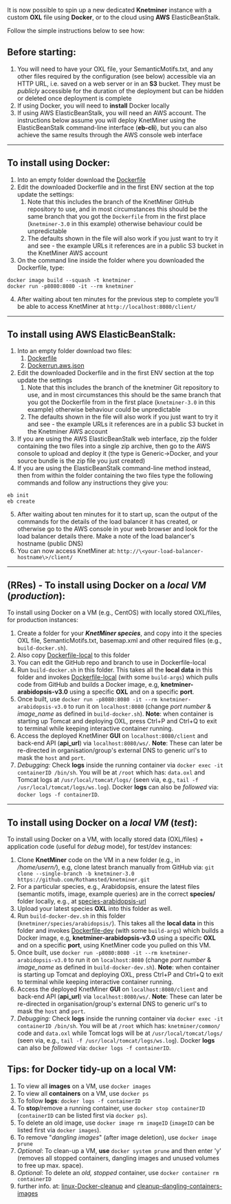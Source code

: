 It is now possible to spin up a new dedicated **Knetminer** instance with a custom **OXL** file using **Docker**, or to the cloud using **AWS** ElasticBeanStalk.

Follow the simple instructions below to see how:

## Before starting:

1. You will need to have your OXL file, your SemanticMotifs.txt, and any other files required by the configuration (see below) accessible via an HTTP URL, i.e. saved on a web server or in an **S3** bucket. They must be _publicly_ accessible for the duration of the deployment but can be hidden or deleted once deployment is complete
2. If using Docker, you will need to **install** Docker locally
3. If using AWS ElasticBeanStalk, you will need an AWS account. The instructions below assume you will deploy KnetMiner using the ElasticBeanStalk command-line interface (**eb-cli**), but you can also achieve the same results through the AWS console web interface

***

## To install using Docker:

1. Into an empty folder download the [Dockerfile](https://raw.githubusercontent.com/Rothamsted/knetminer/knetminer-3.0/common/quickstart/Dockerfile)
2. Edit the downloaded Dockerfile and in the first ENV section at the top update the settings:
   1. Note that this includes the branch of the KnetMiner GitHub repository to use, and in most circumstances this should be the same branch that you got the `Dockerfile` from in the first place (`knetminer-3.0` in this example) otherwise behaviour could be unpredictable
   2. The defaults shown in the file will also work if you just want to try it and see - the example URLs it references are in a public S3 bucket in the KnetMiner AWS account
3. On the command line inside the folder where you downloaded the Dockerfile, type:
```
docker image build --squash -t knetminer .
docker run -p8080:8080 -it --rm knetminer
```
4. After waiting about ten minutes for the previous step to complete you’ll be able to access KnetMiner at `http://localhost:8080/client/`

***

## To install using AWS ElasticBeanStalk:

1. Into an empty folder download two files:
   1. [Dockerfile](https://raw.githubusercontent.com/Rothamsted/knetminer/knetminer-3.0/common/quickstart/Dockerfile)
   2. [Dockerrun.aws.json](https://raw.githubusercontent.com/Rothamsted/knetminer/knetminer-3.0/common/quickstart/Dockerrun.aws.json)
2. Edit the downloaded Dockerfile and in the first ENV section at the top update the settings
   1. Note that this includes the branch of the knetminer Git repository to use, and in most circumstances this should be the same branch that you got the Dockerfile from in the first place (`knetminer-3.0` in this example) otherwise behaviour could be unpredictable
   2. The defaults shown in the file will also work if you just want to try it and see - the example URLs it references are in a public S3 bucket in the Knetminer AWS account
3. If you are using the AWS ElasticBeanStalk web interface, zip the folder containing the two files into a single zip archive, then go to the AWS console to upload and deploy it (the type is Generic->Docker, and your source bundle is the zip file you just created)
4. If you are using the ElasticBeanStalk command-line method instead, then from within the folder containing the two files type the following commands and follow any instructions they give you:
```
eb init
eb create
```
5. After waiting about ten minutes for it to start up, scan the output of the commands for the details of the load balancer it has created, or otherwise go to the AWS console in your web browser and look for the load balancer details there. Make a note of the load balancer's hostname (public DNS)
6. You can now access KnetMiner at: `http://\<your-load-balancer-hostname\>/client/`

***

## **(RRes)** - To install using Docker on a _local VM_ (_production_):

To install using Docker on a VM (e.g., CentOS) with locally stored OXL/files, for production instances:
1. Create a folder for your _**KnetMiner species**_, and copy into it the species OXL file, SemanticMotifs.txt, basemap.xml and other required files (e.g., `build-docker.sh`).
2. Also copy [Dockerfile-local](https://raw.githubusercontent.com/Rothamsted/knetminer/knetminer-3.0/common/quickstart/Dockerfile-local) to this folder
3. You can edit the GitHub repo and branch to use in Dockerfile-local
4. Run `build-docker.sh` in this folder. This takes all the **local data** in this folder and invokes [Dockerfile-local](https://github.com/Rothamsted/knetminer/blob/knetminer-3.0/common/quickstart/Dockerfile-local) (with some `build-args`) which pulls code from GitHub and builds a Docker image, e.g, **knetminer-arabidopsis-v3.0** using a specific **OXL** and on a specific **port**.
5. Once built, use `docker run -p8080:8080 -it --rm knetminer-arabidopsis-v3.0` to run it on `localhost:8080` (change _port number_ & _image_name_ as defined in `build-docker.sh`). **Note**: when container is starting up Tomcat and deploying OXL, press Ctrl+P and Ctrl+Q to exit to terminal while keeping interactive container running.
6. Access the deployed KnetMiner **GUI** on `localhost:8080/client` and back-end API (**api_url**) via `localhost:8080/ws/`. **Note**: These can later be re-directed in organisation/group's external DNS to generic url's to mask the `host` and `port`.
7. _Debugging:_ Check **logs** inside the running container via `docker exec -it containerID /bin/sh`. You will be at `/root` which has: `data.oxl` and Tomcat logs at `/usr/local/tomcat/logs/` (seen via, e.g., `tail -f /usr/local/tomcat/logs/ws.log`). Docker **logs** can also be _followed_ via: `docker logs -f containerID`.

***

## To install using Docker on a _local VM_ (_test_):

To install using Docker on a VM, with locally stored data (OXL/files) + application code (useful for _debug_ mode), for test/dev instances:
1. Clone **KnetMiner** code on the VM in a new folder (e.g., in _/home/usern/_), e.g, clone latest branch manually from GitHub via: `git clone --single-branch -b knetminer-3.0 https://github.com/Rothamsted/knetminer.git`
2. For a particular species, e.g., Arabidopsis, ensure the latest files (semantic motifs, image, example queries) are in the correct **species/** folder locally, e.g., at [species-arabidopsis-url](https://github.com/Rothamsted/knetminer/tree/knetminer-3.0/species/arabidopsis/)
3. Upload your latest species **OXL** into this folder as well.
4. Run `build-docker-dev.sh` in this folder (`knetminer/species/arabidopsis/`). This takes all the **local data** in this folder and invokes [Dockerfile-dev](https://github.com/Rothamsted/knetminer/blob/knetminer-3.0/common/quickstart/Dockerfile-dev) (with some `build-args`) which builds a Docker image, e.g, **knetminer-arabidopsis-v3.0** using a specific **OXL** and on a specific **port**, using KnetMiner code you pulled on this VM.
5. Once built, use `docker run -p8080:8080 -it --rm knetminer-arabidopsis-v3.0` to run it on `localhost:8080` (change _port number_ & _image_name_ as defined in `build-docker-dev.sh`). **Note**: when container is starting up Tomcat and deploying OXL, press Ctrl+P and Ctrl+Q to exit to terminal while keeping interactive container running.
6. Access the deployed KnetMiner **GUI** on `localhost:8080/client` and back-end API (**api_url**) via `localhost:8080/ws/`. **Note**: These can later be re-directed in organisation/group's external DNS to generic url's to mask the `host` and `port`.
7. _Debugging:_ Check **logs** inside the running container via `docker exec -it containerID /bin/sh`. You will be at `/root` which has: `knetminer/common/` code and `data.oxl` while Tomcat logs will be at `/usr/local/tomcat/logs/` (seen via, e.g., `tail -f /usr/local/tomcat/logs/ws.log`). Docker **logs** can also be _followed_ via: `docker logs -f containerID`.

## Tips: for Docker tidy-up on a local VM:
1. To view all **images** on a VM, use `docker images`
2. To view all **containers** on a VM, use `docker ps`
3. To follow **logs**: `docker logs -f containerID`
4. To **stop**/remove a running container, use `docker stop containerID` (`containerID` can be listed first via `docker ps`).
5. To delete an old image, use `docker image rm imageID` (`imageID` can be listed first via `docker images`). 
6. To remove "_dangling images_" (after image deletion), use `docker image prune`
7. _Optional_: To clean-up a VM, **use** `docker system prune` and then enter 'y' (removes all stopped containers, dangling images and unused volumes to free up max. space).
8. _Optional_: To delete an _old, stopped_ container, use `docker container rm containerID`
9. further info. at: [linux-Docker-cleanup](https://linuxize.com/post/how-to-remove-docker-images-containers-volumes-and-networks/) and [cleanup-dangling-containers-images](https://zaiste.net/removing_docker_containers/)
